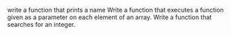 write a function that prints a name
Write a function that executes a function given as a parameter on each element of an array.
Write a function that searches for an integer.
